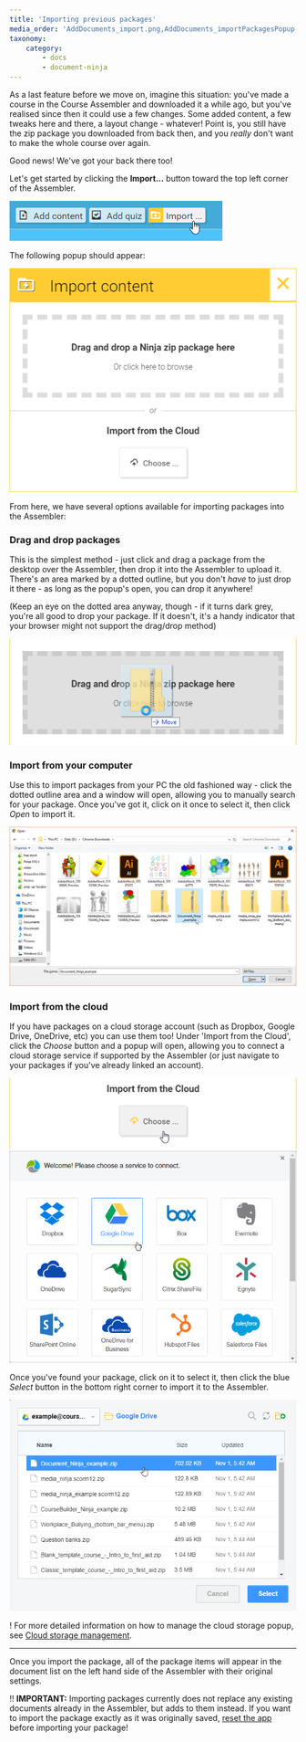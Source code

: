 ```yaml
---
title: 'Importing previous packages'
media_order: 'AddDocuments_import.png,AddDocuments_importPackagesPopup.png,MediaNinja_cloud.png,AddDocuments_importCloud.png,DocNinja_cloudImport2.png,AddDocuments_dragPackage.png,docNinja_importComputer.png'
taxonomy:
    category:
        - docs
        - document-ninja
---
```


As a last feature before we move on, imagine this situation: you've made a course in the Course Assembler and downloaded it a while ago, but you've realised since then it could use a few changes. Some added content, a few tweaks here and there, a layout change - whatever! Point is, you still have the zip package you downloaded from back then, and you *really* don't want to make the whole course over again.

Good news! We've got your back there too!

Let's get started by clicking the **Import...** button toward the top left corner of the Assembler.

![Import button](AddDocuments_import.png)

The following popup should appear:

![Import window](AddDocuments_importPackagesPopup.png?resize=400,339)

From here, we have several options available for importing packages into the Assembler:

### Drag and drop packages

This is the simplest method - just click and drag a package from the desktop over the Assembler, then drop it into the Assembler to upload it. There's an area marked by a dotted outline, but you don't *have* to just drop it there - as long as the popup's open, you can drop it anywhere!

(Keep an eye on the dotted area anyway, though - if it turns dark grey, you're all good to drop your package. If it doesn't, it's a handy indicator that your browser might not support the drag/drop method)

![Drag and drop a file](AddDocuments_dragPackage.png?resize=400,147)

### Import from your computer

Use this to import packages from your PC the old fashioned way - click the dotted outline area and a window will open, allowing you to manually search for your package. Once you've got it, click on it once to select it, then click *Open* to import it.

![Upload from your computer](docNinja_importComputer.png?resize=500,277)

### Import from the cloud

If you have packages on a cloud storage account (such as Dropbox, Google Drive, OneDrive, etc) you can use them too! Under 'Import from the Cloud', click the *Choose* button and a popup will open, allowing you to connect a cloud storage service if supported by the Assembler (or just navigate to your packages if you've already linked an account).

![Upload from the Cloud](AddDocuments_importCloud.png?resize=400,99)
![Cloud uploads](MediaNinja_cloud.png?resize=408,300)

Once you've found your package, click on it to select it, then click the blue *Select* button in the bottom right corner to import it to the Assembler.

![Cloud storage directory](DocNinja_cloudImport2.png?resize=408,300)

! For more detailed information on how to manage the cloud storage popup, see [Cloud storage management](other-options/cloud-management).

---

Once you import the package, all of the package items will appear in the document list on the left hand side of the Assembler with their original settings.

!! **IMPORTANT:** Importing packages currently does not replace any existing documents already in the Assembler, but adds to them instead. If you want to import the package exactly as it was originally saved, [reset the app](other-options/reset) before importing your package!